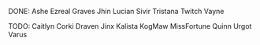 ﻿DONE:
Ashe
Ezreal
Graves
Jhin
Lucian
Sivir
Tristana
Twitch
Vayne

TODO:
Caitlyn
Corki
Draven
Jinx
Kalista
KogMaw
MissFortune
Quinn
Urgot
Varus
